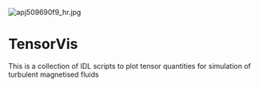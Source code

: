 ![apj509690f9_hr.jpg](https://bitbucket.org/repo/g5Gxda/images/814891276-apj509690f9_hr.jpg)


# TensorVis 

This is a collection of IDL scripts to plot tensor quantities for simulation of turbulent magnetised fluids